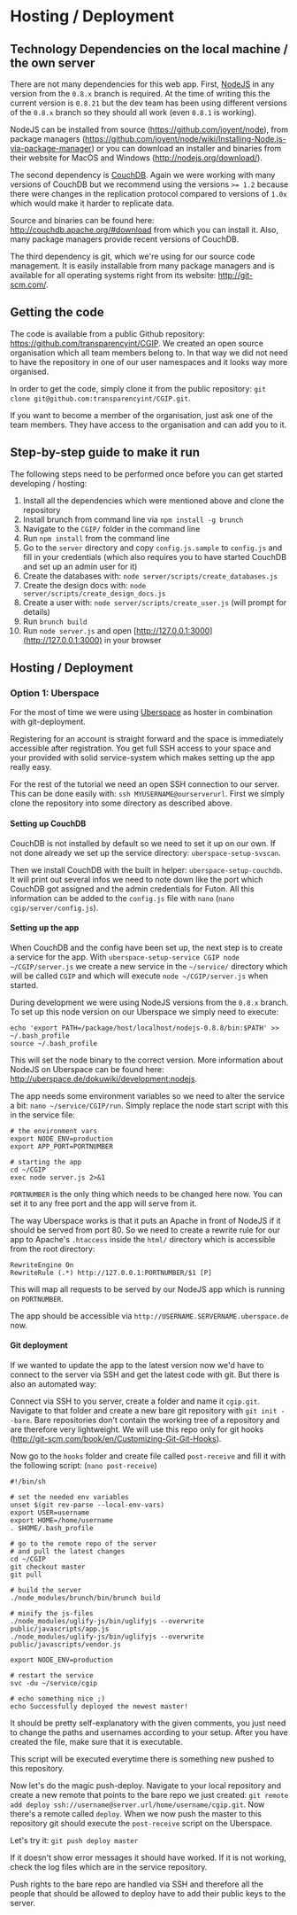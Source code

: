 # Hosting / Deployment

## Technology Dependencies on the local machine / the own server

There are not many dependencies for this web app. First, [NodeJS](http://nodejs.org/) in any version from the `0.8.x` branch is required. At the time of writing this the current version is `0.8.21` but the dev team has been using different versions of the `0.8.x` branch so they should all work (even `0.8.1` is working). 

NodeJS can be installed from source (<https://github.com/joyent/node>), from package managers (<https://github.com/joyent/node/wiki/Installing-Node.js-via-package-manager>) or you can download an installer and binaries from their website for MacOS and Windows (<http://nodejs.org/download/>).

The second dependency is [CouchDB](http://couchdb.apache.org). Again we were working with many versions of CouchDB but we recommend using the versions `>= 1.2` because there were changes in the replication protocol compared to versions of `1.0x` which would make it harder to replicate data.

Source and binaries can be found here: <http://couchdb.apache.org/#download> from which you can install it. Also, many package managers provide recent versions of CouchDB.

The third dependency is git, which we're using for our source code management. It is easily installable from many package managers and is available for all operating systems right from its website: <http://git-scm.com/>.

## Getting the code

The code is available from a public Github repository: <https://github.com/transparencyint/CGIP>. We created an open source organisation which all team members belong to. In that way we did not need to have the repository in one of our user namespaces and it looks way more organised.

In order to get the code, simply clone it from the public repository: `git clone git@github.com:transparencyint/CGIP.git`.

If you want to become a member of the organisation, just ask one of the team members. They have access to the organisation and can add you to it.

## Step-by-step guide to make it run

The following steps need to be performed once before you can get started developing / hosting:

1. Install all the dependencies which were mentioned above and clone the repository
2. Install brunch from command line via `npm install -g brunch`
3. Navigate to the `CGIP/` folder in the command line
4. Run `npm install` from the command line
5. Go to the `server` directory and copy `config.js.sample` to `config.js` and fill in your credentials (which also requires you to have started CouchDB and set up an admin user for it)
6. Create the databases with: `node server/scripts/create_databases.js`
7. Create the design docs with: `node server/scripts/create_design_docs.js`
8. Create a user with: `node server/scripts/create_user.js` (will prompt for details)
9. Run `brunch build`
10. Run `node server.js` and open [http://127.0.0.1:3000](http://127.0.0.1:3000) in your browser

## Hosting / Deployment

### Option 1: Uberspace

For the most of time we were using [Uberspace](http://uberspace.de/) as hoster in combination with git-deployment.

Registering for an account is straight forward and the space is immediately accessible after registration. You get full SSH access to your space and your provided with solid service-system which makes setting up the app really easy.

For the rest of the tutorial we need an open SSH connection to our server. This can be done easily with: `ssh MYUSERNAME@ourserverurl`.
First we simply clone the repository into some directory as described above.

#### Setting up CouchDB

CouchDB is not installed by default so we need to set it up on our own. If not done already we set up the service directory: `uberspace-setup-svscan`.

Then we install CouchDB with the built in helper: `uberspace-setup-couchdb`. It will print out several infos we need to note down like the port which CouchDB got assigned and the admin credentials for Futon. All this information can be added to the `config.js` file with `nano` (`nano cgip/server/config.js`).

#### Setting up the app

When CouchDB and the config have been set up, the next step is to create a service for the app. With `uberspace-setup-service CGIP node ~/CGIP/server.js` we create a new service in the `~/service/` directory which will be called `CGIP` and which will execute `node ~/CGIP/server.js` when started.

During development we were using NodeJS versions from the `0.8.x` branch. To set up this node version on our Uberspace we simply need to execute:

	echo 'export PATH=/package/host/localhost/nodejs-0.8.8/bin:$PATH' >> ~/.bash_profile
	source ~/.bash_profile

This will set the node binary to the correct version. More information about NodeJS on Uberspace can be found here: <http://uberspace.de/dokuwiki/development:nodejs>.

The app needs some environment variables so we need to alter the service a bit: `nano ~/service/CGIP/run`. Simply replace the node start script with this in the service file:
	
	# the environment vars
	export NODE_ENV=production
	export APP_PORT=PORTNUMBER

	# starting the app
	cd ~/CGIP
	exec node server.js 2>&1

`PORTNUMBER` is the only thing which needs to be changed here now. You can set it to any free port and the app will serve from it.

The way Uberspace works is that it puts an Apache in front of NodeJS if it should be served from port 80. So we need to create a rewrite rule for our app to Apache's `.htaccess` inside the `html/` directory which is accessible from the root directory:

	RewriteEngine On
	RewriteRule (.*) http://127.0.0.1:PORTNUMBER/$1 [P]

This will map all requests to be served by our NodeJS app which is running on `PORTNUMBER`.

The app should be accessible via `http://USERNAME.SERVERNAME.uberspace.de` now.

#### Git deployment

If we wanted to update the app to the latest version now we'd have to connect to the server via SSH and get the latest code with git. But there is also an automated way:

Connect via SSH to you server, create a folder and name it `cgip.git`. Navigate to that folder and create a new bare git repository with `git init --bare`. Bare repositories don't contain the working tree of a repository and are therefore very lightweight. We will use this repo only for git hooks (<http://git-scm.com/book/en/Customizing-Git-Git-Hooks>).

Now go to the `hooks` folder and create file called `post-receive` and fill it with the following script: (`nano post-receive`)

	#!/bin/sh

	# set the needed env variables
	unset $(git rev-parse --local-env-vars)
	export USER=username
	export HOME=/home/username
	. $HOME/.bash_profile

	# go to the remote repo of the server
	# and pull the latest changes
	cd ~/CGIP
	git checkout master
	git pull

	# build the server
	./node_modules/brunch/bin/brunch build
	
	# minify the js-files
	./node_modules/uglify-js/bin/uglifyjs --overwrite public/javascripts/app.js
	./node_modules/uglify-js/bin/uglifyjs --overwrite public/javascripts/vendor.js

	export NODE_ENV=production
	
	# restart the service
	svc -du ~/service/cgip

	# echo something nice ;)
	echo Successfully deployed the newest master!
	
It should be pretty self-explanatory with the given comments, you just need to change the paths and usernames according to your setup. After you have created the file, make sure that it is executable.

This script will be executed everytime there is something new pushed to this repository.

Now let's do the magic push-deploy. Navigate to your local repository and create a new remote that points to the bare repo we just created: `git remote add deploy ssh://username@server.url/home/username/cgip.git`. Now there's a remote called `deploy`. When we now push the master to this repository git should execute the `post-receive` script on the Uberspace.

Let's try it: `git push deploy master`

If it doesn't show error messages it should have worked. If it is not working, check the log files which are in the service repository.

Push rights to the bare repo are handled via SSH and therefore all the people that should be allowed to deploy have to add their public keys to the server.